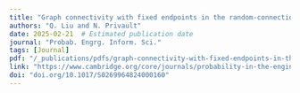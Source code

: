 ```yaml
---
title: "Graph connectivity with fixed endpoints in the random-connection model"
authors: "Q. Liu and N. Privault"
date: 2025-02-21  # Estimated publication date
journal: "Probab. Engrg. Inform. Sci."
tags: [Journal]
pdf: "/_publications/pdfs/graph-connectivity-with-fixed-endpoints-in-the-random-connection-model.pdf"
link: "https://www.cambridge.org/core/journals/probability-in-the-engineering-and-informational-sciences/article/graph-connectivity-with-fixed-endpoints-in-the-randomconnection-model/670A9A380B0CF290F2477CFC70EA83E3"
doi: "doi.org/10.1017/S0269964824000160"
---
```

